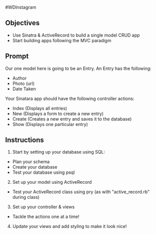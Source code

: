 #WDInstagram

## Objectives
* Use Sinatra & ActiveRecord to build a single model CRUD app
* Start building apps following the MVC paradigm

## Prompt
Our one model here is going to be an Entry. An Entry has the following:

* Author
* Photo (url)
* Date Taken

Your Sinatara app should have the following controller actions:

* Index (Displays all entries)
* New (Displays a form to create a new entry)
* Create (Creates a new entry and saves it to the database)
* Show (Displays one particular entry)

## Instructions

1. Start by setting up your database using SQL:
  * Plan your schema
  * Create your database
  * Test your database using psql

2. Set up your model using ActiveRecord
  * Test your ActiveRecord class using pry (as with "active_record.rb" during class)

3. Set up your controller & views
  * Tackle the actions one at a time!

4. Update your views and add styling to make it look nice!